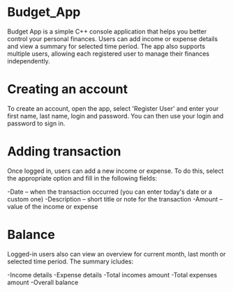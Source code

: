 # Budget_App

Budget App is a simple C++ console application that helps you better control your personal finances. Users can add income or expense details and view a summary for selected time period. 
The app also supports multiple users, allowing each registered user to manage their finances independently.

# Creating an account

To create an account, open the app, select 'Register User' and enter your first name, last name, login and password.
You can then use your login and password to sign in.

# Adding transaction

Once logged in, users can add a new income or expense.
To do this, select the appropriate option and fill in the following fields:

-Date – when the transaction occurred (you can enter today's date or a custom one)
-Description – short title or note for the transaction
-Amount – value of the income or expense

# Balance

Logged-in users also can view an overview for current month, last month or selected time period. The summary icludes:

-Income details
-Expense details
-Total incomes amount
-Total expenses amount
-Overall balance